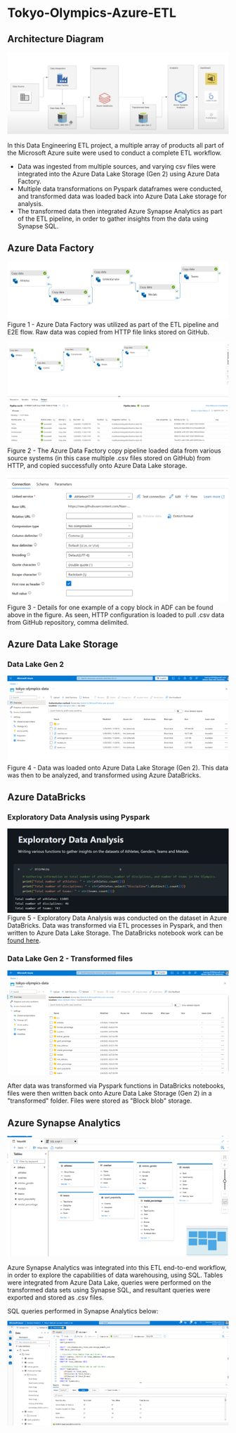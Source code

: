 # Tokyo-Olympics-Azure-ETL

## Architecture Diagram
![alt text](https://github.com/Nasr-Syed/Tokyo-Olympics-Azure-ETL/blob/2408c63da6de87edc469dedbc5aca4f5b44f160d/images/Architecture%20Diagram.png)

In this Data Engineering ETL project, a multiple array of products all part of the Microsoft Azure suite were used to conduct a complete ETL workflow. 
- Data was ingested from multiple sources, and varying csv files were integrated into the Azure Data Lake Storage (Gen 2) using Azure Data Factory. 
- Multiple data transformations on Pyspark dataframes were conducted, and transformed data was loaded back into Azure Data Lake storage for analysis. 
- The transformed data then integrated Azure Synapse Analytics as part of the ETL pipeline, in order to gather insights from the data using Synapse SQL. 

## Azure Data Factory
![alt text](https://github.com/Nasr-Syed/Tokyo-Olympics-Azure-ETL/blob/b3e5aa3c66c8aeeafb5d44a7f9c0c460ff0859d5/images/ADF%20Flow.png)
Figure 1 - Azure Data Factory was utilized as part of the ETL pipeline and E2E flow. Raw data was copied from HTTP file links stored on GitHub.

![alt text](https://github.com/Nasr-Syed/Tokyo-Olympics-Azure-ETL/blob/b19c817b393805cd020a5850879346703e061d75/images/ADF%20Details.png)
Figure 2 - The Azure Data Factory copy pipeline loaded data from various source systems (in this case multiple .csv files stored on GitHub) from HTTP, and copied successfully onto Azure Data Lake storage.

![alt text](https://github.com/Nasr-Syed/Tokyo-Olympics-Azure-ETL/blob/b19c817b393805cd020a5850879346703e061d75/images/Example%20of%20one%20copy%20block.png)
Figure 3 - Details for one example of a copy block in ADF can be found above in the figure. As seen, HTTP configuration is loaded to pull .csv data from GitHub repository, comma delimited.


## Azure Data Lake Storage 
### Data Lake Gen 2
![alt text](https://github.com/Nasr-Syed/Tokyo-Olympics-Azure-ETL/blob/01e354a44c6e836d6c116384c0edf299936c33ce/images/adls.png)
Figure 4 - Data was loaded onto Azure Data Lake Storage (Gen 2). This data was then to be analyzed, and transformed using Azure DataBricks.

## Azure DataBricks
### Exploratory Data Analysis using Pyspark
![alt text](https://github.com/Nasr-Syed/Tokyo-Olympics-Azure-ETL/blob/86d65add3e731f2cffb17ef5b7b66cefc3ab3fcc/images/exploratory_data_analysis.png)
Figure 5 - Exploratory Data Analysis was conducted on the dataset in Azure DataBricks. Data was transformed via ETL processes in Pyspark, and then written to Azure Data Lake Storage. The DataBricks notebook work can be [found here](https://github.com/Nasr-Syed/Tokyo-Olympics-Azure-ETL/blob/fe06f7d45a77cc45f6c225af05955a2516577cea/Tokyo%20OIympics%20Data%20Transformations.ipynb).

### Data Lake Gen 2 - Transformed files
![alt text](https://github.com/Nasr-Syed/Tokyo-Olympics-Azure-ETL/blob/2aed8c17ea2b24f07352ef2c0303772768ba8a64/images/Azure%20Data%20Lake%20Storage_transformed.png)

After data was transformed via Pyspark functions in DataBricks notebooks, files were then written back onto Azure Data Lake Storage (Gen 2) in a "transformed" folder. Files were stored as "Block blob" storage.



## Azure Synapse Analytics
![alt text](https://github.com/Nasr-Syed/Tokyo-Olympics-Azure-ETL/blob/2aed8c17ea2b24f07352ef2c0303772768ba8a64/images/synapse%20database%20tables%20.png)

Azure Synapse Analytics was integrated into this ETL end-to-end workflow, in order to explore the capabilities of data warehousing, using SQL. Tables were integrated from Azure Data Lake, queries were performed on the transformed data sets using Synapse SQL, and resultant queries were exported and stored as .csv files. 

SQL queries performed in Synapse Analytics below:

![alt text](https://github.com/Nasr-Syed/Tokyo-Olympics-Azure-ETL/blob/2aed8c17ea2b24f07352ef2c0303772768ba8a64/images/azure%20synapse%20queries.png)
